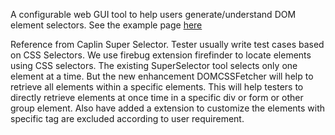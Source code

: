 <p>
A configurable web GUI tool to help users generate/understand DOM element selectors. See the example page
<a href="https://prajaktamore.github.io/DOMCSSFetcher/DOMCSSFetcher/">here</a>
</p>

Reference from Caplin Super Selector.
Tester usually write test cases based on CSS Selectors. We use firebug extension firefinder to locate elements using CSS selectors.
The existing SuperSelector tool selects only one element at a time.
But the new enhancement DOMCSSFetcher will help to retrieve all elements within a specific elements.
This will help testers to directly retrieve elements at once time in a specific div or form or other group element.
Also have added a extension to customize the elements with specific tag are excluded according to user requirement.

